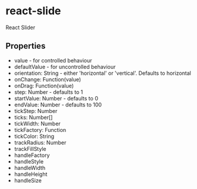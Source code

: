 react-slide
===========

React Slider

## Properties

 * value - for controlled behaviour
 * defaultValue - for uncontrolled behaviour
 * orientation: String - either 'horizontal' or 'vertical'. Defaults to horizontal
 * onChange: Function(value)
 * onDrag: Function(value)
 * step: Number - defaults to 1
 * startValue: Number - defaults to 0
 * endValue: Number - defaults to 100
 * tickStep: Number
 * ticks: Number[]
 * tickWidth: Number
 * tickFactory: Function
 * tickColor: String
 * trackRadius: Number
 * trackFillStyle
 * handleFactory
 * handleStyle
 * handleWidth
 * handleHeight
 * handleSize
